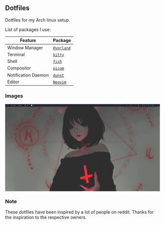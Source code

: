 ## Dotfiles

Dotfiles for my Arch linux setup.

List of packages I use:

| Feature             | Package                                            |
| ------------------- | -------------------------------------------------- |
| Window Manager      | [`Hyprland`](https://hyprland.org)                 |
| Terminal            | [`kitty`](https://github.com/kovidgoyal/kitty)     |
| Shell               | [`fish`](https://github.com/fish-shell/fish-shell) |
| Compositor          | [`picom`](https://github.com/jonaburg/picom)       |
| Notification Daemon | [`dunst`](https://github.com/dunst-project/dunst)  |
| Editor              | [`Neovim`](https://neovim.io/)                     |

### Images

<img src="static/hypr.png" alt="Default Screen" align="center">

### Note

These dotfiles have been inspired by a lot of people on reddit. Thanks for the inspiration to the respective owners.
